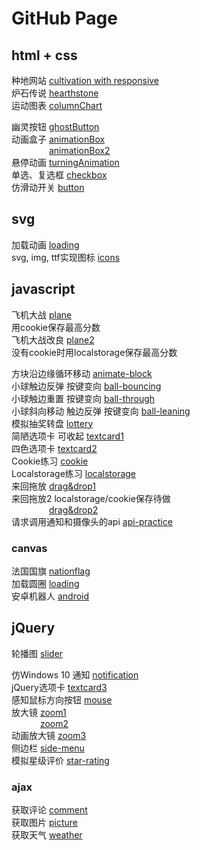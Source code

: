 # GitHub Page
## html + css
种地网站 [cultivation with responsive](https://yukiii8102.github.io/html+css/cultivation/)  
炉石传说 [hearthstone](https://yukiii8102.github.io/html+css/hearthstone/)  
运动图表 [columnChart](https://yukiii8102.github.io/html+css/columnchart/column-chart.html)  

幽灵按钮 [ghostButton](https://yukiii8102.github.io/html+css/practices/ghost_button.html)  
动画盒子 [animationBox](https://yukiii8102.github.io/html+css/practices/animationbox.html)  
&emsp;&emsp;&emsp;&emsp; [animationBox2](https://yukiii8102.github.io/html+css/practices/animationbox2.html)  
悬停动画 [turningAnimation](https://yukiii8102.github.io/html+css/practices/turningAnimation.html)  
单选、复选框 [checkbox](https://yukiii8102.github.io/html+css/practices/checkbox.html)  
仿滑动开关 [button](https://yukiii8102.github.io/html+css/practices/button.html)
## svg
加载动画 [loading](https://yukiii8102.github.io/svg/loading.html)  
svg, img, ttf实现图标 [icons](https://yukiii8102.github.io/svg/icons.html)
## javascript
飞机大战 [plane](https://yukiii8102.github.io/javascript/plane-cookie/plane.html)  
用cookie保存最高分数  
飞机大战改良 [plane2](https://yukiii8102.github.io/javascript/plane-local/plane.html)  
没有cookie时用localstorage保存最高分数  

方块沿边缘循环移动 [animate-block](https://yukiii8102.github.io/javascript/practices/animate-block.html)  
小球触边反弹 按键变向 [ball-bouncing](https://yukiii8102.github.io/javascript/practices/keypress1-bounce.html)  
小球触边重置 按键变向 [ball-through](https://yukiii8102.github.io/javascript/practices/keypress2-through.html)  
小球斜向移动 触边反弹 按键变向 [ball-leaning](https://yukiii8102.github.io/javascript/practices/keypress3-lean.html)  
模拟抽奖转盘 [lottery](https://yukiii8102.github.io/javascript/practices/lottery.html)  
简陋选项卡 可收起 [textcard1](https://yukiii8102.github.io/javascript/practices/textcard1.html)  
四色选项卡 [textcard2](https://yukiii8102.github.io/javascript/practices/textcard2.html)  
Cookie练习 [cookie](https://yukiii8102.github.io/javascript/practices/cookie.html)  
Localstorage练习 [localstorage](https://yukiii8102.github.io/javascript/practices/localstorage.html)  
来回拖放 [drag&drop1](https://yukiii8102.github.io/javascript/practices/drag-drop.html)  
来回拖放2 localstorage/cookie保存待做  
&emsp;&emsp;&emsp;&emsp; [drag&drop2](https://yukiii8102.github.io/javascript/practices/drag-drop2.html)  
请求调用通知和摄像头的api [api-practice](https://yukiii8102.github.io/javascript/practices/api-notify.html)  
### canvas
法国国旗 [nationflag](https://yukiii8102.github.io/javascript/canvas/canvas-france.html)  
加载圆圈 [loading](https://yukiii8102.github.io/javascript/canvas/canvas-loading.html)  
安卓机器人 [android](https://yukiii8102.github.io/javascript/canvas/canvas-android.html)  
## jQuery
轮播图 [slider](https://yukiii8102.github.io/jQuery/slider/slider.html)  

仿Windows 10 通知 [notification](https://yukiii8102.github.io/jQuery/practices/toast.html)  
jQuery选项卡 [textcard3](https://yukiii8102.github.io/jQuery/practices/jQcard.html)  
感知鼠标方向按钮 [mouse](https://yukiii8102.github.io/jQuery/practices/mouse.html)  
放大镜 [zoom1](https://yukiii8102.github.io/jQuery/practices/zoom.html)  
&emsp;&emsp;&emsp; [zoom2](https://yukiii8102.github.io/jQuery/practices/zoom1.html)  
动画放大镜 [zoom3](https://yukiii8102.github.io/jQuery/practices/zoomclip.html)  
侧边栏 [side-menu](https://yukiii8102.github.io/jQuery/practices/side-menu.html)  
模拟星级评价 [star-rating](https://yukiii8102.github.io/jQuery/practices/rating)  
### ajax
获取评论 [comment](https://yukiii8102.github.io/jQuery/ajax/ajax1.html)  
获取图片 [picture](https://yukiii8102.github.io/jQuery/ajax/ajax2.html)  
获取天气 [weather](https://yukiii8102.github.io/jQuery/ajax/weather.html)